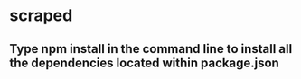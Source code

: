 # scraped

## Type npm install in the command line to install all the dependencies located within package.json
